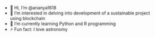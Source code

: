- 👋 Hi, I’m @ananya1618
- 👀 I’m interested in delving into development of a sustainable project using blockchain
- 🌱 I’m currently learning Python and R programming
- ⚡ Fun fact: I love astronomy

<!---
ananya1618/ananya1618 is a ✨ special ✨ repository because its `README.md` (this file) appears on your GitHub profile.
You can click the Preview link to take a look at your changes.
--->
